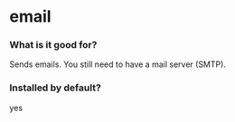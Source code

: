
# email

### What is it good for?

Sends emails. You still need to have a mail server (SMTP).

### Installed by default?

yes